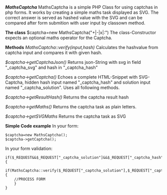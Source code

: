 ***MathsCaptcha***
MathsCaptcha is a simple PHP Class for using captchas in php forms. It works by creating a simple maths task displayed as SVG. The correct answer is served as hashed value with the SVG and can be compared after form submition with user input by classown method.

**The class**
$captcha=new MathsCaptcha("+|-|x|:")
The class-Constructor expects an optional maths operator for the Captcha.

**Methods** 
*MathsCaptcha::verify(input,hash)*
Calculates the hashvalue from captcha input and compares it with given hash.

*$captcha->getCaptchaJson()*
Returns json-String with svg in field "_captcha_svg" and hash in "_captcha_hash"

*$captcha->getCaptcha()*
Echoes a complete HTML-Snippet with SVG-Captcha, hidden hash input named "_captcha_hash" and solution input named "_captcha_solution". Uses all following methods.

*$captcha->getResultHash()*
Returns the captcha result hash

*$captcha->getMaths()*
Returns the captcha task as plain letters.

*$captcha->getSVGMaths*
Returns the captcha task as SVG

**Simple Code example**
In your form:

    $captcha=new MathsCaptcha(); 
    $captcha->getCaptcha();

In your form validation:

    if($_REQUEST&&$_REQUEST["_captcha_solution"]&&$_REQUEST["_captcha_hash"]){
        if(MathsCaptcha::verify($_REQUEST["_captcha_solution"],$_REQUEST["_captcha_hash"])){
        //PROCESS FORM
        }
    }
